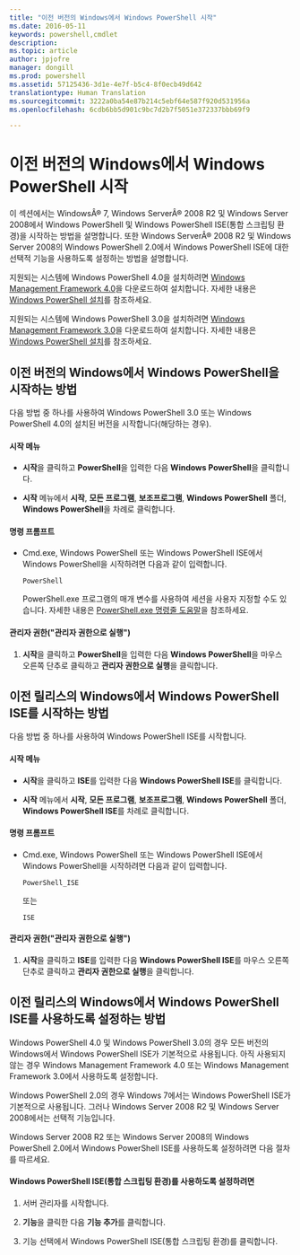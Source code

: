 ```yaml
---
title: "이전 버전의 Windows에서 Windows PowerShell 시작"
ms.date: 2016-05-11
keywords: powershell,cmdlet
description: 
ms.topic: article
author: jpjofre
manager: dongill
ms.prod: powershell
ms.assetid: 57125436-3d1e-4e7f-b5c4-8f0ecb49d642
translationtype: Human Translation
ms.sourcegitcommit: 3222a0ba54e87b214c5ebf64e587f920d531956a
ms.openlocfilehash: 6cdb6bb5d901c9bc7d2b7f5051e372337bbb69f9

---
```


# 이전 버전의 Windows에서 Windows PowerShell 시작
이 섹션에서는 WindowsÂ® 7, Windows ServerÂ® 2008 R2 및 Windows Server 2008에서 Windows PowerShell 및 Windows PowerShell ISE(통합 스크립팅 환경)을 시작하는 방법을 설명합니다. 또한 Windows ServerÂ® 2008 R2 및 Windows Server 2008의 Windows PowerShell 2.0에서 Windows PowerShell ISE에 대한 선택적 기능을 사용하도록 설정하는 방법을 설명합니다.

지원되는 시스템에 Windows PowerShell 4.0을 설치하려면 [Windows Management Framework 4.0](http://go.microsoft.com/fwlink/?LinkID=293881)을 다운로드하여 설치합니다. 자세한 내용은 [Windows PowerShell 설치](Installing-Windows-PowerShell.md)를 참조하세요.

지원되는 시스템에 Windows PowerShell 3.0을 설치하려면 [Windows Management Framework 3.0](http://go.microsoft.com/fwlink/?LinkID=240290)을 다운로드하여 설치합니다. 자세한 내용은 [Windows PowerShell 설치](Installing-Windows-PowerShell.md)를 참조하세요.

## 이전 버전의 Windows에서 Windows PowerShell을 시작하는 방법
다음 방법 중 하나를 사용하여 Windows PowerShell 3.0 또는 Windows PowerShell 4.0의 설치된 버전을 시작합니다(해당하는 경우).

#### 시작 메뉴

-   **시작**을 클릭하고 **PowerShell**을 입력한 다음 **Windows PowerShell**을 클릭합니다.

-   **시작** 메뉴에서 **시작**, **모든 프로그램**, **보조프로그램**, **Windows PowerShell** 폴더, **Windows PowerShell**을 차례로 클릭합니다.

#### 명령 프롬프트

-   Cmd.exe, Windows PowerShell 또는 Windows PowerShell ISE에서 Windows PowerShell을 시작하려면 다음과 같이 입력합니다.

    ```
    PowerShell
    ```

    PowerShell.exe 프로그램의 매개 변수를 사용하여 세션을 사용자 지정할 수도 있습니다. 자세한 내용은 [PowerShell.exe 명령줄 도움말](../core-powershell/console/PowerShell.exe-Command-Line-Help.md)을 참조하세요.

#### 관리자 권한("관리자 권한으로 실행")

1.  **시작**을 클릭하고 **PowerShell**을 입력한 다음 **Windows PowerShell**을 마우스 오른쪽 단추로 클릭하고 **관리자 권한으로 실행**을 클릭합니다.

## 이전 릴리스의 Windows에서 Windows PowerShell ISE를 시작하는 방법
다음 방법 중 하나를 사용하여 Windows PowerShell ISE를 시작합니다.

#### 시작 메뉴

-   **시작**을 클릭하고 **ISE**를 입력한 다음 **Windows PowerShell ISE**를 클릭합니다.

-   **시작** 메뉴에서 **시작**, **모든 프로그램**, **보조프로그램**, **Windows PowerShell** 폴더, **Windows PowerShell ISE**를 차례로 클릭합니다.

#### 명령 프롬프트

-   Cmd.exe, Windows PowerShell 또는 Windows PowerShell ISE에서 Windows PowerShell을 시작하려면 다음과 같이 입력합니다.

    ```
    PowerShell_ISE
    ```

    또는

    ```
    ISE
    ```

#### 관리자 권한("관리자 권한으로 실행")

1.  **시작**을 클릭하고 **ISE**를 입력한 다음 **Windows PowerShell ISE**를 마우스 오른쪽 단추로 클릭하고 **관리자 권한으로 실행**을 클릭합니다.

## 이전 릴리스의 Windows에서 Windows PowerShell ISE를 사용하도록 설정하는 방법
Windows PowerShell 4.0 및 Windows PowerShell 3.0의 경우 모든 버전의 Windows에서 Windows PowerShell ISE가 기본적으로 사용됩니다. 아직 사용되지 않는 경우 Windows Management Framework 4.0 또는 Windows Management Framework 3.0에서 사용하도록 설정합니다.

Windows PowerShell 2.0의 경우 Windows 7에서는 Windows PowerShell ISE가 기본적으로 사용됩니다. 그러나 Windows Server 2008 R2 및 Windows Server 2008에서는 선택적 기능입니다.

Windows Server 2008 R2 또는 Windows Server 2008의 Windows PowerShell 2.0에서 Windows PowerShell ISE를 사용하도록 설정하려면 다음 절차를 따르세요.

#### Windows PowerShell ISE(통합 스크립팅 환경)를 사용하도록 설정하려면

1.  서버 관리자를 시작합니다.

2.  **기능**을 클릭한 다음 **기능 추가**를 클릭합니다.

3.  기능 선택에서 Windows PowerShell ISE(통합 스크립팅 환경)를 클릭합니다.




<!--HONumber=Aug16_HO4-->


